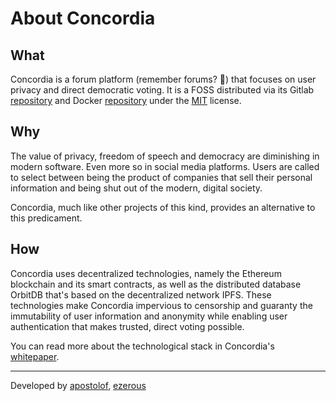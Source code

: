 # About Concordia

## What

Concordia is a forum platform (remember forums? 🤩) that focuses on user privacy and direct democratic voting. It is a
FOSS distributed via its Gitlab [repository][concordia-repository] and Docker [repository][concordia-docker-hub] under
the [MIT][concordia-license] license.

## Why

The value of privacy, freedom of speech and democracy are diminishing in modern software. Even more so in social media
platforms. Users are called to select between being the product of companies that sell their personal information and
being shut out of the modern, digital society.

Concordia, much like other projects of this kind, provides an alternative to this predicament.

## How

Concordia uses decentralized technologies, namely the Ethereum blockchain and its smart contracts, as well as the
distributed database OrbitDB that's based on the decentralized network IPFS. These technologies make Concordia
impervious to censorship and guaranty the immutability of user information and anonymity while enabling user
authentication that makes trusted, direct voting possible.

You can read more about the technological stack in Concordia's [whitepaper][concordia-whitepaper].

--- 

Developed by [apostolof][devs-apostolof-profile], [ezerous][devs-ezerous-profile]

[concordia-repository]: https://gitlab.com/ecentrics/apella
[concordia-docker-hub]: https://hub.docker.com/repository/docker/ecentrics/apella-app
[concordia-license]: https://gitlab.com/ecentrics/apella/-/blob/master/LICENSE.md
[devs-apostolof-profile]: https://gitlab.com/Apostolof
[devs-ezerous-profile]: https://gitlab.com/Ezerous
[concordia-whitepaper]: https://whitepaper.concordia.ecentrics.net
